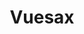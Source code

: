 ---
layout: single
title: Vuesax
creator: Lusaxweb
creator_url: http://www.lusaxweb.com.ve/
date_added: 2019-01-05
site_description: description
site_url: https://lusaxweb.github.io/vuesax/
site_screenshots:
  - sites/vuesax.png
  - sites/vuesax-docs.png
site_tags:
  - documentation
---